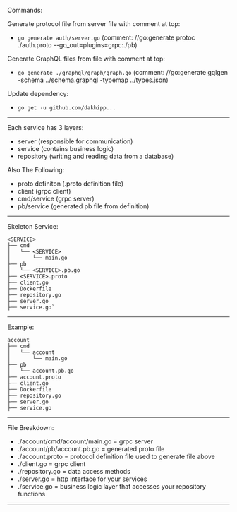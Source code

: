 
Commands:

Generate protocol file from server file with comment at top:
- `go generate auth/server.go` (comment: //go:generate protoc ./auth.proto --go_out=plugins=grpc:./pb) 

Generate GraphQL files from file with comment at top: 
- `go generate ./graphql/graph/graph.go` (comment: //go:generate gqlgen -schema ../schema.graphql -typemap ../types.json) 


Update dependency: 
- `go get -u github.com/dakhipp...` 


---

Each service has 3 layers:
- server 					(responsible for communication)
- service					(contains business logic)
- repository			(writing and reading data from a database)

Also The Following:
- proto definiton		(.proto definition file)
- client						(grpc client)
- cmd/service 			(grpc server)
- pb/service 				(generated pb file from definition)

---

Skeleton Service:

```
<SERVICE>
├── cmd
│   └── <SERVICE>
│       └── main.go
├── pb
│   └── <SERVICE>.pb.go
├── <SERVICE>.proto
├── client.go
├── Dockerfile
├── repository.go
├── server.go
├── service.go`
```

---

Example:

```
account
├── cmd
│   └── account
│       └── main.go
├── pb
│   └── account.pb.go
├── account.proto
├── client.go
├── Dockerfile
├── repository.go
├── server.go
├── service.go
```

---

File Breakdown:
- ./account/cmd/account/main.go 	= grpc server
- ./account/pb/account.pb.go 			= generated proto file
- ./account.proto									= protocol definition file used to generate file above
- ./client.go											= grpc client
- ./repository.go									= data access methods
- ./server.go											= http interface for your services
- ./service.go										= business logic layer that accesses your repository functions

---


